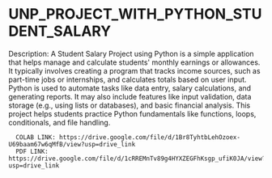 # UNP_PROJECT_WITH_PYTHON_STUDENT_SALARY

Description: A Student Salary Project using Python is a simple application that helps manage and calculate students' monthly earnings or allowances.
            It typically involves creating a program that tracks income sources, such as part-time jobs or internships, and calculates totals based on user input.
             Python is used to automate tasks like data entry, salary calculations, and generating reports. 
             It may also include features like input validation, data storage (e.g., using lists or databases), and basic financial analysis. 
              This project helps students practice Python fundamentals like functions, loops, conditionals, and file handling.

      COLAB LINK: https://drive.google.com/file/d/1Br8TyhtbLehOzoex-U69baam67w6qMfB/view?usp=drive_link
      PDF LINK: https://drive.google.com/file/d/1cRREMnTv89g4HYXZEGFhKsgp_ufiK0JA/view?usp=drive_link
